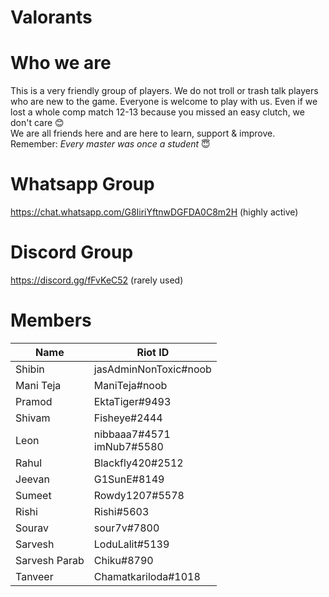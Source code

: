# Valorants

# Who we are
This is a very friendly group of players. We do not troll or trash talk players who are new to the game. Everyone is welcome to play with us. Even if we lost a whole comp match 12-13 because you missed an easy clutch, we don't care 😊<br>
We are all friends here and are here to learn, support & improve.<br>
Remember: <i>Every master was once a student</i> 😇

# Whatsapp Group
https://chat.whatsapp.com/G8IiriYftnwDGFDA0C8m2H (highly active)

# Discord Group
https://discord.gg/fFvKeC52 (rarely used)

# Members
| Name | Riot ID |
|------|---------|
| Shibin | jasAdminNonToxic#noob |
| Mani Teja | ManiTeja#noob |
| Pramod | EktaTiger#9493 |
| Shivam | Fisheye#2444 |
| Leon | nibbaaa7#4571 <br> imNub7#5580 |
| Rahul | Blackfly420#2512 |
| Jeevan | G1SunE#8149 |
| Sumeet | Rowdy1207#5578 |
| Rishi | Rishi#5603 |
| Sourav | sour7v#7800 |
| Sarvesh | LoduLalit#5139 |
| Sarvesh Parab | Chiku#8790 |
| Tanveer | Chamatkariloda#1018 |
